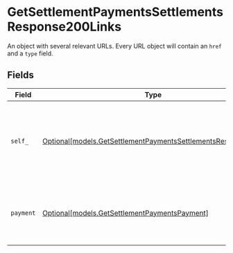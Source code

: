 # GetSettlementPaymentsSettlementsResponse200Links

An object with several relevant URLs. Every URL object will contain an `href` and a `type` field.


## Fields

| Field                                                                                                                      | Type                                                                                                                       | Required                                                                                                                   | Description                                                                                                                |
| -------------------------------------------------------------------------------------------------------------------------- | -------------------------------------------------------------------------------------------------------------------------- | -------------------------------------------------------------------------------------------------------------------------- | -------------------------------------------------------------------------------------------------------------------------- |
| `self_`                                                                                                                    | [Optional[models.GetSettlementPaymentsSettlementsResponseSelf]](../models/getsettlementpaymentssettlementsresponseself.md) | :heavy_minus_sign:                                                                                                         | In v2 endpoints, URLs are commonly represented as objects with an `href` and `type` field.                                 |
| `payment`                                                                                                                  | [Optional[models.GetSettlementPaymentsPayment]](../models/getsettlementpaymentspayment.md)                                 | :heavy_minus_sign:                                                                                                         | The API resource URL of the [payment](get-payment) that belong to this route.                                              |